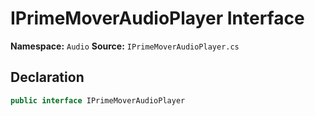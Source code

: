 # IPrimeMoverAudioPlayer Interface

**Namespace:** `Audio`
**Source:** `IPrimeMoverAudioPlayer.cs`

## Declaration

```csharp
public interface IPrimeMoverAudioPlayer
```

